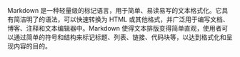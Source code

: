 Markdown 是一种轻量级的标记语言，用于简单、易读易写的文本格式化。它具有简洁明了的语法，可以快速转换为 HTML 或其他格式，并广泛用于编写文档、博客、注释和文本编辑器中。Markdown 使得文本排版变得简单直观，使用者可以通过简单的符号和结构来标记标题、列表、链接、代码块等，以达到格式化和呈现内容的目的。
